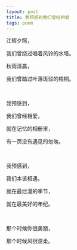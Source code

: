 ```yaml
---
layout: post
title: 我预感到我们曾经相爱
tags: poem
---
```



江辉夕照，

我们曾绕过唱着风铃的水塔。

秋雨清晨，

我们曾踏过叶落斑驳的梧桐。

<br>

我预感到，

我们曾经相爱，

就在记忆的相册里，

有一页没有遇见的匆匆。

<br>

我预感到，

我们本该相遇，

就在最烂漫的季节，

就在最美好的年纪。

<br>

那个时候你很美丽，

那个时候风很温柔。